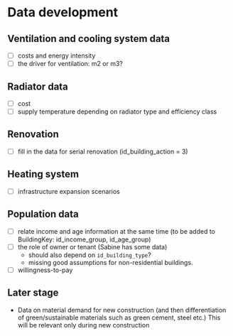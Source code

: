 # Data development

## Ventilation and cooling system data
- [ ] costs and energy intensity
- [ ] the driver for ventilation: m2 or m3?

## Radiator data
- [ ] cost
- [ ] supply temperature depending on radiator type and efficiency class

## Renovation
- [ ] fill in the data for serial renovation (id_building_action = 3)

## Heating system
- [ ] infrastructure expansion scenarios

## Population data
- [ ] relate income and age information at the same time (to be added to BuildingKey: id_income_group, id_age_group)
- [ ] the role of owner or tenant (Sabine has some data)
  * should also depend on `id_building_type`?
  * missing good assumptions for non-residential buildings.
- [ ] willingness-to-pay

## Later stage
- Data on material demand for new construction (and then differentiation of green/sustainable materials such as green cement, steel etc.) This will be relevant only during new construction